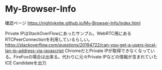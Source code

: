 # My-Browser-Info

確認ページ
https://nightyknite.github.io/My-Browser-Info/index.html


Private IPはStackOverFlowにあったサンプル。WebRTC用にあるRTCPeerConnectionを利用しているらしい。
https://stackoverflow.com/questions/20194722/can-you-get-a-users-local-lan-ip-address-via-javascript
ChromeだとPrivate IPが取得できなくなっている。FireFoxの場合は出来る。代わりに元々Private IPなどの情報が含まれていたICE Candidateを出力

